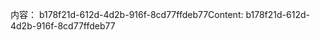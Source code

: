 <span data-ttu-id="755d3-101">内容： b178f21d-612d-4d2b-916f-8cd77ffdeb77</span><span class="sxs-lookup"><span data-stu-id="755d3-101">Content: b178f21d-612d-4d2b-916f-8cd77ffdeb77</span></span>